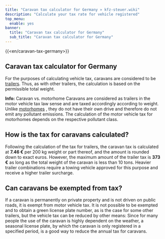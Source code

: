 ```yaml
---
title: "Caravan tax calculator for Germany » kfz-steuer.wiki"
description: "Calculate your tax rate for vehicle registered"
top_menu:
  enable: yes
banner:
  title: "Caravan tax calculator for Germany"
  sub_title: "Caravan tax calculator for Germany"
---
```


{{<en/caravan-tax-germany>}}



## Caravan tax calculator for Germany

For the purposes of calculating vehicle tax, caravans are considered to be [trailers](https://kfz-steuer.wiki/en/trailer-tax-germany/). Thus, as with other trailers, the calculation is based on the permissible total weight.

**Info:** Caravan vs. motorhome
Caravans are considered as trailers in the motor vehicle tax law sense and are taxed accordingly according to weight. Unlike [motorhomes](https://kfz-steuer.wiki/en/camper-tax-germany/) , they do not have their own drive and therefore do not emit any pollutant emissions. The calculation of the motor vehicle tax for motorhomes depends on the respective pollutant class.

## How is the tax for caravans calculated?

Following the calculation of the tax for trailers, the caravan tax is calculated at **7.46 €** per 200 kg weight or part thereof, and the amount is rounded down to exact euros. However, the maximum amount of the trailer tax is **373 €** as long as the total weight of the caravan is less than 10 tons. Heavier trailer combinations require a towing vehicle approved for this purpose and receive a higher trailer surcharge.

## Can caravans be exempted from tax?

If a caravan is permanently on private property and is not driven on public roads, it is exempt from motor vehicle tax. It is not possible to be exempted and to obtain a green license plate number, as is the case for some other trailers, but the vehicle tax can be reduced by other means: Since for many people the use of the caravan is highly dependent on the weather, a seasonal license plate, by which the caravan is only registered in a specified period, is a good way to reduce the annual tax for caravans.
